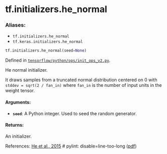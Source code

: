 <div itemscope itemtype="http://developers.google.com/ReferenceObject">
<meta itemprop="name" content="tf.initializers.he_normal" />
<meta itemprop="path" content="Stable" />
</div>

# tf.initializers.he_normal

### Aliases:

* `tf.initializers.he_normal`
* `tf.keras.initializers.he_normal`

``` python
tf.initializers.he_normal(seed=None)
```



Defined in [`tensorflow/python/ops/init_ops_v2.py`](/code/stable/tensorflow/python/ops/init_ops_v2.py).

He normal initializer.

It draws samples from a truncated normal distribution centered on 0
with `stddev = sqrt(2 / fan_in)`
where `fan_in` is the number of input units in the weight tensor.

#### Arguments:

* <b>`seed`</b>: A Python integer. Used to seed the random generator.


#### Returns:

  An initializer.

References:
    [He et al., 2015](https://www.cv-foundation.org/openaccess/content_iccv_2015/html/He_Delving_Deep_into_ICCV_2015_paper.html) # pylint: disable=line-too-long
    ([pdf](https://www.cv-foundation.org/openaccess/content_iccv_2015/papers/He_Delving_Deep_into_ICCV_2015_paper.pdf))